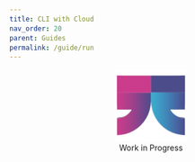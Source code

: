 ```yaml
---
title: CLI with Cloud
nav_order: 20
parent: Guides
permalink: /guide/run
---
```


<div class="wip" style="text-align: center">
  <img src="/assets/images/logo-wait-128.png" alt="Work in Progress"/>
  <br/>
  Work in Progress
</div>